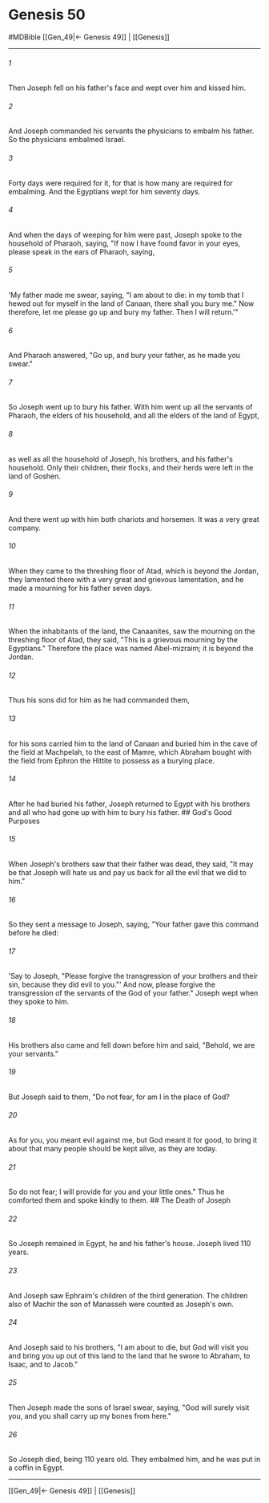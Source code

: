 # Genesis 50
#MDBible
[[Gen_49|← Genesis 49]] | [[Genesis]]

***

###### 1 
Then Joseph fell on his father's face and wept over him and kissed him. 

###### 2 
And Joseph commanded his servants the physicians to embalm his father. So the physicians embalmed Israel. 

###### 3 
Forty days were required for it, for that is how many are required for embalming. And the Egyptians wept for him seventy days. 

###### 4 
And when the days of weeping for him were past, Joseph spoke to the household of Pharaoh, saying, "If now I have found favor in your eyes, please speak in the ears of Pharaoh, saying, 

###### 5 
'My father made me swear, saying, "I am about to die: in my tomb that I hewed out for myself in the land of Canaan, there shall you bury me." Now therefore, let me please go up and bury my father. Then I will return.'" 

###### 6 
And Pharaoh answered, "Go up, and bury your father, as he made you swear." 

###### 7 
So Joseph went up to bury his father. With him went up all the servants of Pharaoh, the elders of his household, and all the elders of the land of Egypt, 

###### 8 
as well as all the household of Joseph, his brothers, and his father's household. Only their children, their flocks, and their herds were left in the land of Goshen. 

###### 9 
And there went up with him both chariots and horsemen. It was a very great company. 

###### 10 
When they came to the threshing floor of Atad, which is beyond the Jordan, they lamented there with a very great and grievous lamentation, and he made a mourning for his father seven days. 

###### 11 
When the inhabitants of the land, the Canaanites, saw the mourning on the threshing floor of Atad, they said, "This is a grievous mourning by the Egyptians." Therefore the place was named Abel-mizraim; it is beyond the Jordan. 

###### 12 
Thus his sons did for him as he had commanded them, 

###### 13 
for his sons carried him to the land of Canaan and buried him in the cave of the field at Machpelah, to the east of Mamre, which Abraham bought with the field from Ephron the Hittite to possess as a burying place. 

###### 14 
After he had buried his father, Joseph returned to Egypt with his brothers and all who had gone up with him to bury his father. ## God's Good Purposes 

###### 15 
When Joseph's brothers saw that their father was dead, they said, "It may be that Joseph will hate us and pay us back for all the evil that we did to him." 

###### 16 
So they sent a message to Joseph, saying, "Your father gave this command before he died: 

###### 17 
'Say to Joseph, "Please forgive the transgression of your brothers and their sin, because they did evil to you."' And now, please forgive the transgression of the servants of the God of your father." Joseph wept when they spoke to him. 

###### 18 
His brothers also came and fell down before him and said, "Behold, we are your servants." 

###### 19 
But Joseph said to them, "Do not fear, for am I in the place of God? 

###### 20 
As for you, you meant evil against me, but God meant it for good, to bring it about that many people should be kept alive, as they are today. 

###### 21 
So do not fear; I will provide for you and your little ones." Thus he comforted them and spoke kindly to them. ## The Death of Joseph 

###### 22 
So Joseph remained in Egypt, he and his father's house. Joseph lived 110 years. 

###### 23 
And Joseph saw Ephraim's children of the third generation. The children also of Machir the son of Manasseh were counted as Joseph's own. 

###### 24 
And Joseph said to his brothers, "I am about to die, but God will visit you and bring you up out of this land to the land that he swore to Abraham, to Isaac, and to Jacob." 

###### 25 
Then Joseph made the sons of Israel swear, saying, "God will surely visit you, and you shall carry up my bones from here." 

###### 26 
So Joseph died, being 110 years old. They embalmed him, and he was put in a coffin in Egypt. 

***

[[Gen_49|← Genesis 49]] | [[Genesis]]

